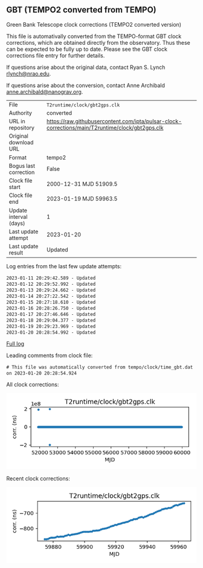 
## GBT (TEMPO2 converted from TEMPO)

Green Bank Telescope clock corrections (TEMPO2 converted version)

This file is automativally converted from the TEMPO-format GBT
clock corrections, which are obtained directly from the observatory.
Thus these can be expected to be fully up to date. Please see the
GBT clock corrections file entry for further details.

If questions arise about the original data, contact Ryan S. Lynch
<rlynch@nrao.edu>.

If questions arise about the conversion, contact Anne Archibald
<anne.archibald@nanograv.org>.

|     |     |
|:--- |:--- |
| File | `T2runtime/clock/gbt2gps.clk` |
| Authority | converted |
| URL in repository | <https://raw.githubusercontent.com/ipta/pulsar-clock-corrections/main/T2runtime/clock/gbt2gps.clk> |
| Original download URL | <None> |
| Format | tempo2 |
| Bogus last correction | False |
| Clock file start | 2000-12-31 MJD 51909.5 |
| Clock file end | 2023-01-19 MJD 59963.5 |
| Update interval (days) | 1 |
| Last update attempt | 2023-01-20 |
| Last update result | Updated |

Log entries from the last few update attempts:
```
2023-01-11 20:29:42.589 - Updated
2023-01-12 20:29:52.992 - Updated
2023-01-13 20:29:24.662 - Updated
2023-01-14 20:27:22.542 - Updated
2023-01-15 20:27:18.610 - Updated
2023-01-16 20:28:26.750 - Updated
2023-01-17 20:27:46.646 - Updated
2023-01-18 20:29:04.377 - Updated
2023-01-19 20:29:23.969 - Updated
2023-01-20 20:28:54.992 - Updated
```
[Full log](https://raw.githubusercontent.com/ipta/pulsar-clock-corrections/main/log/T2runtime/clock/gbt2gps.clk.log)

Leading comments from clock file:

    # This file was automatically converted from tempo/clock/time_gbt.dat on 2023-01-20 20:28:54.924



All clock corrections:

![plot of all clock corrections](gbt2gps.clk.png "All corrections")

Recent clock corrections:

![plot of recent clock corrections](gbt2gps.clk.short.png "Recent corrections")

